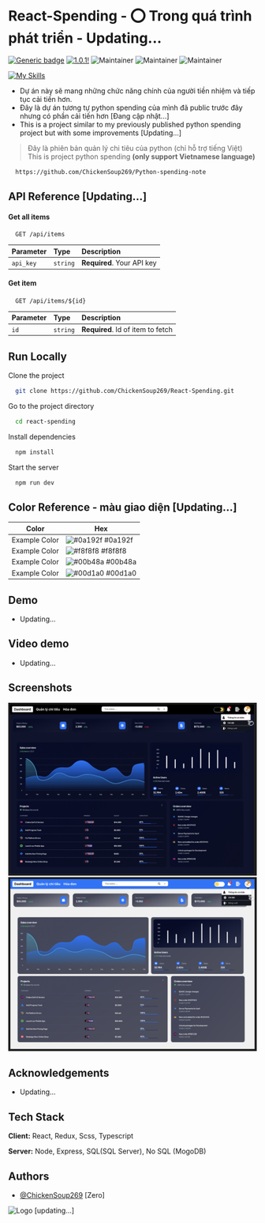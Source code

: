 # React-Spending - ⭕ Trong quá trình phát triển - Updating...

[![Generic badge](https://img.shields.io/badge/StatusProject-BETA-green.svg)](https://shields.io/) [![1.0.1!](https://img.shields.io/badge/Version-NONE-1abc9c.svg)](https://GitHub.com/Naereen/ama) ![Maintainer](https://img.shields.io/badge/React-Update-blue) ![Maintainer](https://img.shields.io/badge/Vite-Update-yellow) ![Maintainer](https://img.shields.io/badge/typescript-Update-red)

[![My Skills](https://skillicons.dev/icons?i=react,vite,typescript)](https://skillicons.dev)

- Dự án này sẽ mang những chức năng chính của người tiền nhiệm và tiếp tục cải tiến hơn.
- Đây là dự án tương tự python spending của mình đã public trước đây nhưng có phần cải tiến hơn [Đang cập nhật...]
- This is a project similar to my previously published python spending project
  but with some improvements [Updating...]

> Đây là phiên bản quản lý chi tiêu của python (chỉ hỗ trợ tiếng Việt)  
> This is project python spending **(only support Vietnamese language)**

```bash
  https://github.com/ChickenSoup269/Python-spending-note
```

## API Reference [Updating...]

#### Get all items

```http
  GET /api/items
```

| Parameter | Type     | Description                |
| :-------- | :------- | :------------------------- |
| `api_key` | `string` | **Required**. Your API key |

#### Get item

```http
  GET /api/items/${id}
```

| Parameter | Type     | Description                       |
| :-------- | :------- | :-------------------------------- |
| `id`      | `string` | **Required**. Id of item to fetch |

## Run Locally

Clone the project

```bash
  git clone https://github.com/ChickenSoup269/React-Spending.git
```

Go to the project directory

```bash
  cd react-spending
```

Install dependencies

```bash
  npm install
```

Start the server

```bash
  npm run dev
```

## Color Reference - màu giao diện [Updating...]

| Color         | Hex                                                              |
| ------------- | ---------------------------------------------------------------- |
| Example Color | ![#0a192f](https://via.placeholder.com/10/0a192f?text=+) #0a192f |
| Example Color | ![#f8f8f8](https://via.placeholder.com/10/f8f8f8?text=+) #f8f8f8 |
| Example Color | ![#00b48a](https://via.placeholder.com/10/00b48a?text=+) #00b48a |
| Example Color | ![#00d1a0](https://via.placeholder.com/10/00b48a?text=+) #00d1a0 |

## Demo

- Updating...

## Video demo

- Updating...

## Screenshots

<kbd>
<img src="./src/assets/images/figma/Screenshot 2024-09-07 193118.png" alt="Loading..." />
</kbd>

<kbd>
<img src="./src/assets/images/figma/Screenshot 2024-09-07 193128.png" alt="Loading..." />
</kbd>

## Acknowledgements

- Updating...

## Tech Stack

**Client:** React, Redux, Scss, Typescript

**Server:** Node, Express, SQL(SQL Server), No SQL (MogoDB)

## Authors

- [@ChickenSoup269](https://www.github.com/ChickenSoup269) [Zero]

![Logo]() [updating...]
